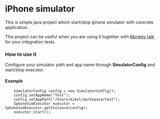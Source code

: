 # iPhone simulator

This is simple java project which start/stop iphone simulator with concrete application.

This project can be useful when you are using it together with [Monkey talk](http://www.gorillalogic.com/monkeytalk) for your integration tests.

### How to use it

Configure your simulator path and app name through **SimulatorConfig** and start/stop executor.

#### Example

		SimulatorConfig config = new SimulatorConfig();
		config.setAppName("Test");
		config.setAppPath("/Users/mikel/workspace/test");
		IphoneSimExecutor executor = IphoneSimExecutor.getInstance(config);
		executor.start();


